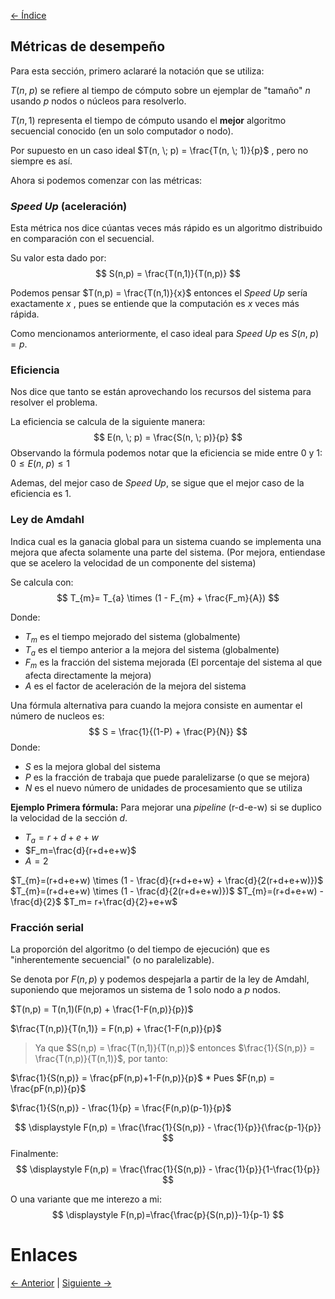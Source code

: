 [<- Índice](../ComputacionDistribuida.md)
## Métricas de desempeño

Para esta sección, primero aclararé la notación que se utiliza:

$T(n, \; p)$ se refiere al tiempo de cómputo sobre un ejemplar de "tamaño" $n$ usando $p$ nodos o núcleos para resolverlo.

$T(n, 1)$ representa el tiempo de cómputo usando el **mejor** algoritmo secuencial conocido (en un solo computador o nodo).

Por supuesto en un caso ideal $T(n, \; p) = \frac{T(n, \; 1)}{p}$ , pero no siempre es así. 

Ahora si podemos comenzar con las métricas:

### *Speed Up* (aceleración)

Esta métrica nos dice cúantas veces más rápido es un algoritmo distribuido en comparación con el secuencial.

Su valor esta dado por:
$$
S(n,p) = \frac{T(n,1)}{T(n,p)}
$$

Podemos pensar $T(n,p) = \frac{T(n,1)}{x}$ entonces el *Speed Up* sería exactamente $x$ , pues se entiende que la computación es $x$ veces más rápida.

Como mencionamos anteriormente, el caso ideal para *Speed Up* es $S(n, \; p) = p$.

### Eficiencia

Nos dice que tanto se están aprovechando los recursos del sistema para resolver el problema.

La eficiencia se calcula de la siguiente manera:
$$
E(n, \; p) = \frac{S(n, \; p)}{p}
$$
Observando la fórmula podemos notar que la eficiencia se mide entre 0 y 1:
$0 \leq E(n, \; p) \leq 1$

Ademas, del mejor caso de *Speed Up*, se sigue que el mejor caso de la eficiencia es 1.

### Ley de Amdahl

Indica cual es la ganacia global para un sistema cuando se implementa una mejora que afecta solamente una parte del sistema.
(Por mejora, entiendase que se acelero la velocidad de un componente del sistema)

Se calcula con:
$$
T_{m}= T_{a} \times (1 - F_{m} + \frac{F_m}{A})
$$

Donde:

- $T_m$ es el tiempo mejorado del sistema (globalmente)
- $T_a$ es el tiempo anterior a la mejora del sistema (globalmente)
- $F_m$ es la fracción del sistema mejorada (El porcentaje del sistema al que afecta directamente la mejora)
- $A$ es el factor de aceleración de la mejora del sistema

Una fórmula alternativa para cuando la mejora consiste en aumentar el número de nucleos es:
$$
S = \frac{1}{(1-P) + \frac{P}{N}}
$$
Donde:

- $S$ es la mejora global del sistema
- $P$ es la fracción de trabaja que puede paralelizarse (o que se mejora)
- $N$ es el nuevo número de unidades de procesamiento que se utiliza

**Ejemplo Primera fórmula:** Para mejorar una *pipeline* (r-d-e-w) si se duplico la velocidad de la sección *d*.

- $T_{a}= r+d+e+w$
- $F_m=\frac{d}{r+d+e+w}$
- $A=2$

$T_{m}=(r+d+e+w) \times (1 - \frac{d}{r+d+e+w} + \frac{d}{2(r+d+e+w)})$
$T_{m}=(r+d+e+w) \times (1 - \frac{d}{2(r+d+e+w)})$
$T_{m}=(r+d+e+w) - \frac{d}{2}$
$T_m= r+\frac{d}{2}+e+w$

### Fracción serial

La proporción del algoritmo (o del tiempo de ejecución) que es "inherentemente secuencial" (o no paralelizable).

Se denota por $F(n,p)$ y podemos despejarla a partir de la ley de Amdahl, suponiendo que mejoramos un sistema de 1 solo nodo a $p$ nodos.

$T(n,p) = T(n,1)(F(n,p) + \frac{1-F(n,p)}{p})$

$\frac{T(n,p)}{T(n,1)} = F(n,p) + \frac{1-F(n,p)}{p}$

> Ya que $S(n,p) = \frac{T(n,1)}{T(n,p)}$ entonces $\frac{1}{S(n,p)} = \frac{T(n,p)}{T(n,1)}$, por tanto:

$\frac{1}{S(n,p)} = \frac{pF(n,p)+1-F(n,p)}{p}$ \* Pues $F(n,p) = \frac{pF(n,p)}{p}$

$\frac{1}{S(n,p)} - \frac{1}{p} = \frac{F(n,p)(p-1)}{p}$

$$
\displaystyle
F(n,p) = \frac{\frac{1}{S(n,p)} - \frac{1}{p}}{\frac{p-1}{p}}
$$
Finalmente:
$$
\displaystyle
F(n,p) = \frac{\frac{1}{S(n,p)} - \frac{1}{p}}{1-\frac{1}{p}}
$$

O una variante que me interezo a mi:
$$
\displaystyle
F(n,p)=\frac{\frac{p}{S(n,p)}-1}{p-1}
$$
# Enlaces

[<- Anterior](CP_AlgoritmosDistribuidos.md) | [Siguiente ->](CP_BusquedaDistribuida.md)